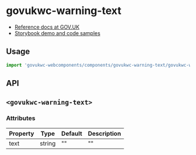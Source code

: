 # govukwc-warning-text

- [Reference docs at GOV.UK](https://design-system.service.gov.uk/components/warning-text/)
- [Storybook demo and code samples](http://tgreyuk.github.io/govuk-webcomponents/storybook/?path=/story/warning-text/)

## Usage

```javascript
import 'govukwc-webcomponents/components/govukwc-warning-text/govukwc-warning-text';
```

## API

## `<govukwc-warning-text>`

### Attributes

| Property  |  Type     | Default | Description |
|-----------|-----------|---------|-------------|
| text|string|""|""| 

